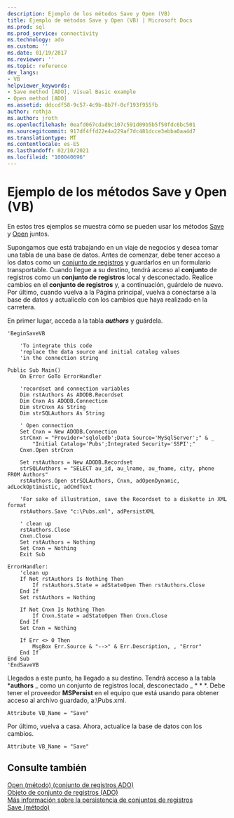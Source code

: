 ```yaml
---
description: Ejemplo de los métodos Save y Open (VB)
title: Ejemplo de métodos Save y Open (VB) | Microsoft Docs
ms.prod: sql
ms.prod_service: connectivity
ms.technology: ado
ms.custom: ''
ms.date: 01/19/2017
ms.reviewer: ''
ms.topic: reference
dev_langs:
- VB
helpviewer_keywords:
- Save method [ADO], Visual Basic example
- Open method [ADO]
ms.assetid: ddccdf58-9c57-4c9b-8b7f-0cf193f955fb
author: rothja
ms.author: jroth
ms.openlocfilehash: 0eafd067cdad9c107c591d09b5b5f50fdc6bc501
ms.sourcegitcommit: 917df4ffd22e4a229af7dc481dcce3ebba0aa4d7
ms.translationtype: MT
ms.contentlocale: es-ES
ms.lasthandoff: 02/10/2021
ms.locfileid: "100040696"
---
```

# <a name="save-and-open-methods-example-vb"></a>Ejemplo de los métodos Save y Open (VB)
En estos tres ejemplos se muestra cómo se pueden usar los métodos [Save](./save-method.md) y [Open](./open-method-ado-recordset.md) juntos.  
  
 Supongamos que está trabajando en un viaje de negocios y desea tomar una tabla de una base de datos. Antes de comenzar, debe tener acceso a los datos como un [conjunto de registros](./recordset-object-ado.md) y guardarlos en un formulario transportable. Cuando llegue a su destino, tendrá acceso al **conjunto** de registros como un **conjunto de registros** local y desconectado. Realice cambios en el **conjunto de registros** y, a continuación, guárdelo de nuevo. Por último, cuando vuelva a la Página principal, vuelva a conectarse a la base de datos y actualícelo con los cambios que haya realizado en la carretera.  
  
 En primer lugar, acceda a la tabla ***authors*** y guárdela.  
  
```  
'BeginSaveVB  
  
    'To integrate this code  
    'replace the data source and initial catalog values  
    'in the connection string  
  
Public Sub Main()  
    On Error GoTo ErrorHandler  
  
    'recordset and connection variables  
    Dim rstAuthors As ADODB.Recordset  
    Dim Cnxn As ADODB.Connection  
    Dim strCnxn As String  
    Dim strSQLAuthors As String  
  
    ' Open connection  
    Set Cnxn = New ADODB.Connection  
    strCnxn = "Provider='sqloledb';Data Source='MySqlServer';" & _  
        "Initial Catalog='Pubs';Integrated Security='SSPI';"  
    Cnxn.Open strCnxn  
  
    Set rstAuthors = New ADODB.Recordset  
    strSQLAuthors = "SELECT au_id, au_lname, au_fname, city, phone FROM Authors"  
    rstAuthors.Open strSQLAuthors, Cnxn, adOpenDynamic, adLockOptimistic, adCmdText  
  
    'For sake of illustration, save the Recordset to a diskette in XML format  
    rstAuthors.Save "c:\Pubs.xml", adPersistXML  
  
    ' clean up  
    rstAuthors.Close  
    Cnxn.Close  
    Set rstAuthors = Nothing  
    Set Cnxn = Nothing  
    Exit Sub  
  
ErrorHandler:  
    'clean up  
    If Not rstAuthors Is Nothing Then  
        If rstAuthors.State = adStateOpen Then rstAuthors.Close  
    End If  
    Set rstAuthors = Nothing  
  
    If Not Cnxn Is Nothing Then  
        If Cnxn.State = adStateOpen Then Cnxn.Close  
    End If  
    Set Cnxn = Nothing  
  
    If Err <> 0 Then  
        MsgBox Err.Source & "-->" & Err.Description, , "Error"  
    End If  
End Sub  
'EndSaveVB  
```  
  
 Llegados a este punto, ha llegado a su destino. Tendrá acceso a la tabla ***authors** _ como un conjunto de registros local, desconectado _ * * *. Debe tener el proveedor **MSPersist** en el equipo que está usando para obtener acceso al archivo guardado, a:\Pubs.xml.  
  
```  
Attribute VB_Name = "Save"  
```  
  
 Por último, vuelva a casa. Ahora, actualice la base de datos con los cambios.  
  
```  
Attribute VB_Name = "Save"  
```  
  
## <a name="see-also"></a>Consulte también  
 [Open (método) (conjunto de registros ADO)](./open-method-ado-recordset.md)   
 [Objeto de conjunto de registros (ADO)](./recordset-object-ado.md)   
 [Más información sobre la persistencia de conjuntos de registros](../../guide/data/more-about-recordset-persistence.md)   
 [Save (método)](./save-method.md)